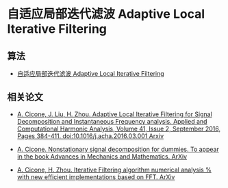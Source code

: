 # 自适应局部迭代滤波 Adaptive Local Iterative Filtering

## 算法
* [自适应局部迭代滤波 Adaptive Local Iterative Filtering](https://ww2.mathworks.cn/matlabcentral/fileexchange/56210-alif)
## 相关论文

* [A. Cicone, J. Liu, H. Zhou. Adaptive Local Iterative Filtering for Signal Decomposition and Instantaneous Frequency analysis. Applied and Computational Harmonic Analysis, Volume 41, Issue 2, September 2016, Pages 384-411. 
doi:10.1016/j.acha.2016.03.001 Arxiv ](http://arxiv.org/abs/1411.6051)

* [A. Cicone. Nonstationary signal decomposition for dummies. To appear in the book Advances in Mechanics and Mathematics. 
ArXiv](https://arxiv.org/abs/1710.04844)

* [A. Cicone, H. Zhou. Iterative Filtering algorithm numerical analysis % with new efficient implementations based on FFT. ArXiv](http://arxiv.org/abs/1802.01359)
